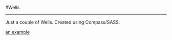 #Wells
- - -

Just a couple of Wells. Created using Compass/SASS.

[an example](http://urre.me/wells "Wells")